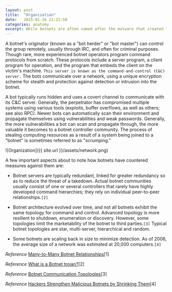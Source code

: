 ```yaml
---
layout: post
title:  "Organization"
date:   2015-01-26 21:21:50
categories: anatomy
excerpt: While botnets are often named after the malware that created them, multiple botnets typically use the same malware, but are operated by different entities.
---
```


A botnet's originator (known as a "bot herder" or "bot master") can control the group remotely, usually through IRC, and often for criminal purposes. Though rare, more experienced botnet operators program command protocols from scratch. These protocols include a server program, a client program for operation, and the program that embeds the client on the victim's machine.  `This server is known as the command-and-control (C&C) server.` The bots communicate over a network, using a unique encryption scheme for stealth and protection against detection or intrusion into the botnet.

A bot typically runs hidden and uses a covert channel to communicate with its C&C server. Generally, the perpetrator has compromised multiple systems using various tools (exploits, buffer overflows, as well as others; see also RPC). Newer bots can automatically scan their environment and propagate themselves using vulnerabilities and weak passwords. Generally, the more vulnerabilities a bot can scan and propagate through, the more valuable it becomes to a botnet controller community. The process of stealing computing resources as a result of a system being joined to a "botnet" is sometimes referred to as "scrumping."

![Organization]({{ site.url }}/assets/network.png)

A few important aspects about to note how botnets have countered measures against them are:  

* Botnet servers are typically redundant, linked for greater redundancy so as to reduce the threat of a takedown. Actual botnet communities usually consist of one or several controllers that rarely have highly developed command hierarchies; they rely on individual peer-to-peer relationships.`[2]`

* Botnet architecture evolved over time, and not all botnets exhibit the same topology for command and control. Advanced topology is more resilient to shutdown, enumeration or discovery. However, some topologies limit the marketability of the botnet to third parties.`[3]` Typical botnet topologies are star, multi-server, hierarchical and random.

* Some botnets are scaling back in size to minimize detection. As of 2006, the average size of a network was estimated at 20,000 computers.`[4]`



*Reference* [Many-to-Many Botnet Relationships](https://www.damballa.com/downloads/d_pubs/WP%20Many-to-Many%20Botnet%20Relationships%20%282009-05-21%29.pdf)[1]

*Reference* [What is a Botnet trojan?](http://www.dslreports.com/faq/14158)[2]

*Reference* [Botnet Communication Topologies](https://www.damballa.com/downloads/r_pubs/WP%20Botnet%20Communications%20Primer%20%282009-06-04%29.pdf)[3]

*Reference* [Hackers Strengthen Malicious Botnets by Shrinking Them](http://www.computer.org/csdl/mags/co/2006/04/r4017.pdf)[4]